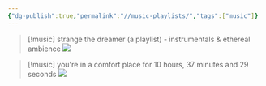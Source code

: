 ```yaml
---
{"dg-publish":true,"permalink":"//music-playlists/","tags":["music"]}
---
```



>[!music] strange the dreamer (a playlist) - instrumentals & ethereal ambience
>![](https://www.youtube.com/watch?v=c8oBxFIT4fE&t=120s&ab_channel=booksofazwei) 

>[!music] you're in a comfort place for 10 hours, 37 minutes and 29 seconds
> ![](https://www.youtube.com/watch?v=uFIF4qE2Nvk&ab_channel=nobody)



